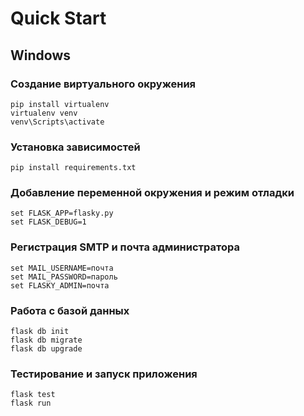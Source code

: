 # Quick Start
## Windows
### Создание виртуального окружения
```
pip install virtualenv
virtualenv venv
venv\Scripts\activate
```
### Установка зависимостей
```
pip install requirements.txt
```
### Добавление переменной окружения и режим отладки
```
set FLASK_APP=flasky.py
set FLASK_DEBUG=1
```
### Регистрация SMTP и почта администратора
```
set MAIL_USERNAME=почта
set MAIL_PASSWORD=пароль
set FLASKY_ADMIN=почта
```
### Работа с базой данных
```
flask db init
flask db migrate
flask db upgrade
```
### Тестирование и запуск приложения
```
flask test
flask run
```
